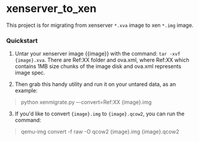 xenserver_to_xen
================
  This project is for migrating from xenserver `*.xva` image to xen `*.img` image.

### Quickstart
1. Untar your xenserver image {{image}} with the command: `tar -xvf {image}.xva`. There are Ref:XX folder and ova.xml, where Ref:XX which contains 1MB size chunks of the image disk and ova.xml represents image spec.

2. Then grab this handy utility and run it on your untared data, as an example:
>    python xenmigrate.py –-convert=Ref:XX {image}.img

3. If you'd like to convert `{image}.img` to `{image}.qcow2`, you can run the command:
>    qemu-img convert -f raw -O qcow2 {image}.img {image}.qcow2
